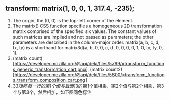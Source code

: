 ## transform: matrix(1, 0, 0, 1, 317.4, -235);
1. The origin, the (0, 0) is the top-left corner of the element.
2. The matrix() CSS function specifies a homogeneous 2D transformation matrix comprised of the specified six values. The constant values of such matrices are implied and not passed as parameters; the other parameters are described in the column-major order.
matrix(a, b, c, d, tx, ty) is a shorthand for matrix3d(a, b, 0, 0, c, d, 0, 0, 0, 0, 1, 0, tx, ty, 0, 1).
3. (matrix count)[https://developer.mozilla.org/@api/deki/files/5799/=transform_functions_generic_transformation_cart.png], (matrix count2)[https://developer.mozilla.org/@api/deki/files/5800/=transform_functions_transform_composition_cart.png]
4. 3*3矩阵每一行的第1个值与后面1*3的第1个值相乘，第2个值与第2个相乘，第3个与第3个，然后相加，如下图同色标注